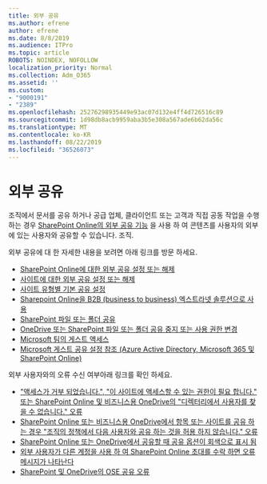 ```yaml
---
title: 외부 공유
ms.author: efrene
author: efrene
ms.date: 8/8/2019
ms.audience: ITPro
ms.topic: article
ROBOTS: NOINDEX, NOFOLLOW
localization_priority: Normal
ms.collection: Adm_O365
ms.assetid: ''
ms.custom:
- "9000191"
- "2389"
ms.openlocfilehash: 25276298935449e93ac07d132e4ff4d726516c89
ms.sourcegitcommit: 1d98db8acb9959aba3b5e308a567ade6b62da56c
ms.translationtype: MT
ms.contentlocale: ko-KR
ms.lasthandoff: 08/22/2019
ms.locfileid: "36526073"
---
```

# <a name="external-sharing"></a>외부 공유

조직에서 문서를 공유 하거나 공급 업체, 클라이언트 또는 고객과 직접 공동 작업을 수행 하는 경우 [SharePoint Online의 외부 공유 기능](https://docs.microsoft.com/sharepoint/external-sharing-overview) 을 사용 하 여 콘텐츠를 사용자의 외부에 있는 사용자와 공유할 수 있습니다. 조직.

외부 공유에 대 한 자세한 내용을 보려면 아래 링크를 방문 하세요.

- [SharePoint Online에 대한 외부 공유 설정 또는 해제](https://docs.microsoft.com/sharepoint/turn-external-sharing-on-or-off)
- [사이트에 대한 외부 공유 설정 또는 해제](https://docs.microsoft.com/sharepoint/change-external-sharing-site)
- [사이트 유형별 기본 공유 설정](https://docs.microsoft.com/Office365/Enterprise/microsoft-365-guest-settings#sharepoint-site-level)
- [Sharepoint Online을 B2B (business to business) 엑스트라넷 솔루션으로 사용](https://docs.microsoft.com/sharepoint/create-b2b-extranet)
- [SharePoint 파일 또는 폴더 공유](https://support.office.com/article/share-sharepoint-files-or-folders-1fe37332-0f9a-4719-970e-d2578da4941c)
- [OneDrive 또는 SharePoint 파일 또는 폴더 공유 중지 또는 사용 권한 변경](https://support.office.com/article/stop-sharing-onedrive-or-sharepoint-files-or-folders-or-change-permissions-0a36470f-d7fe-40a0-bd74-0ac6c1e13323?ui=en-US&rs=en-US&ad=US)
- [Microsoft 팀의 게스트 액세스](https://docs.microsoft.com/MicrosoftTeams/guest-access)
- [Microsoft 게스트 공유 설정 참조 (Azure Active Directory, Microsoft 365 및 SharePoint Online)](https://docs.microsoft.com/Office365/Enterprise/microsoft-365-guest-settings)

외부 사용자와의 오류 수신 여부아래 링크를 확인 하세요.

- ["액세스가 거부 되었습니다.", "이 사이트에 액세스할 수 있는 권한이 필요 합니다." 또는 SharePoint Online 및 비즈니스용 OneDrive의 "디렉터리에서 사용자를 찾을 수 없습니다." 오류](https://docs.microsoft.com/sharepoint/support/administration/access-denied-or-need-permission-error-sharepoint-online-or-onedrive-for-business)
- [SharePoint Online 또는 비즈니스용 OneDrive에서 항목 또는 사이트를 공유 하는 경우 "조직의 정책에서 다음 사용자와 공유 하는 것을 허용 하지 않습니다." 오류](https://docs.microsoft.com/sharepoint/support/administration/organization-policies-do-not-allow-you-to-share-with-users-error)
- [SharePoint Online 또는 OneDrive에서 공유할 때 공유 옵션이 회색으로 표시 됨](https://docs.microsoft.com/sharepoint/support/administration/sharing-options-grayed-out-when-sharing-from-sharepoint-online-or-onedrive)
- [외부 사용자가 다른 계정을 사용 하 여 SharePoint Online 초대를 수락 하면 오류 메시지가 나타난다](https://support.office.com/article/Error-message-when-an-external-user-accepts-a-SharePoint-Online-invitation-by-using-another-account-f0d34413-ea7c-42c7-a485-c4e5d421e5f0-)
- [SharePoint 및 OneDrive의 OSE 공유 오류](https://docs.microsoft.com/sharepoint/sharepoint-onedrive-error-message)


